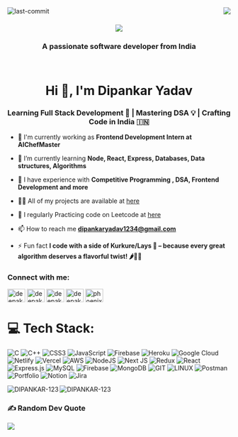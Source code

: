 <img align="right" src="https://visitor-badge.laobi.icu/badge?page_id=DIPANKAR-123.DIPANKAR-123" />
<img align="left"  src="https://img.shields.io/github/last-commit/badges/shields" alt="last-commit" />
<h1 align="center">
    <img src="https://readme-typing-svg.herokuapp.com/?font=Righteous&size=35&center=true&vCenter=true&width=500&height=70&duration=4000&lines=Hi+There!+👋;+I'm+Dipankar+Yadav;Competitive Programmer;Full Stack Developer" />
</h1>

<h3 align="center">A passionate software developer from India </h3>

<br/>



<h1 align="center">Hi 👋, I'm Dipankar Yadav</h1>
<h3 align="center">Learning Full Stack Development 🚀 | Mastering DSA 💡 | Crafting Code in India 🇮🇳</h3>

- 👋 I'm currently working as **Frontend Development Intern at AIChefMaster**

- 🌱 I’m currently learning **Node, React, Express, Databases, Data structures, Algorithms**

- 🤝 I have experience with **Competitive Programming , DSA, Frontend Development  and more**

- 👨‍💻 All of my projects are available at [here](https://github.com/DIPANKAR-123)

- 📝 I regularly Practicing code on Leetcode at [here](https://leetcode.com/DY-10/)

- 📫 How to reach me **dipankaryadav1234@gmail.com**

- ⚡ Fun fact **I code with a side of Kurkure/Lays 🍪 – because every great algorithm deserves a flavorful twist! 🌶️👨‍💻**

<h3 align="left">Connect with me:</h3>
<p align="left">
<a href="https://twitter.com/deepakvrma14" target="blank"><img align="center" src="https://raw.githubusercontent.com/rahuldkjain/github-profile-readme-generator/master/src/images/icons/Social/twitter.svg" alt="deepakvrma14" height="30" width="40" /></a>
<a href="https://www.linkedin.com/in/dipankar-yadav-ba6663157/" target="blank"><img align="center" src="https://raw.githubusercontent.com/rahuldkjain/github-profile-readme-generator/master/src/images/icons/Social/linked-in-alt.svg" alt="deepakvrma14" height="30" width="40" /></a>
<a href="https://instagram.com/deepak_vrma13" target="blank"><img align="center" src="https://raw.githubusercontent.com/rahuldkjain/github-profile-readme-generator/master/src/images/icons/Social/instagram.svg" alt="deepak_vrma13" height="30" width="40" /></a>
<a href="https://www.hackerrank.com/deepakverma14821" target="blank"><img align="center" src="https://raw.githubusercontent.com/rahuldkjain/github-profile-readme-generator/master/src/images/icons/Social/hackerrank.svg" alt="deepakverma14821" height="30" width="40" /></a>
<a href="https://leetcode.com/DY-10/" target="blank"><img align="center" src="https://raw.githubusercontent.com/rahuldkjain/github-profile-readme-generator/master/src/images/icons/Social/leet-code.svg" alt="phoenixblade" height="30" width="40" /></a>
</p>

# 💻 Tech Stack:
![C](https://img.shields.io/badge/c-%2300599C.svg?style=for-the-badge&logo=c&logoColor=white) ![C++](https://img.shields.io/badge/c++-%2300599C.svg?style=for-the-badge&logo=c%2B%2B&logoColor=white) ![CSS3](https://img.shields.io/badge/css3-%231572B6.svg?style=for-the-badge&logo=css3&logoColor=white) ![JavaScript](https://img.shields.io/badge/javascript-%23323330.svg?style=for-the-badge&logo=javascript&logoColor=%23F7DF1E) ![Firebase](https://img.shields.io/badge/firebase-%23039BE5.svg?style=for-the-badge&logo=firebase) ![Heroku](https://img.shields.io/badge/heroku-%23430098.svg?style=for-the-badge&logo=heroku&logoColor=white) ![Google Cloud](https://img.shields.io/badge/GoogleCloud-%234285F4.svg?style=for-the-badge&logo=google-cloud&logoColor=white) ![Netlify](https://img.shields.io/badge/netlify-%23000000.svg?style=for-the-badge&logo=netlify&logoColor=#00C7B7) ![Vercel](https://img.shields.io/badge/vercel-%23000000.svg?style=for-the-badge&logo=vercel&logoColor=white) ![AWS](https://img.shields.io/badge/AWS-%23FF9900.svg?style=for-the-badge&logo=amazon-aws&logoColor=white) ![NodeJS](https://img.shields.io/badge/node.js-6DA55F?style=for-the-badge&logo=node.js&logoColor=white) ![Next JS](https://img.shields.io/badge/Next-black?style=for-the-badge&logo=next.js&logoColor=white) ![Redux](https://img.shields.io/badge/redux-%23593d88.svg?style=for-the-badge&logo=redux&logoColor=white) ![React](https://img.shields.io/badge/react-%2320232a.svg?style=for-the-badge&logo=react&logoColor=%2361DAFB) ![Express.js](https://img.shields.io/badge/express.js-%23404d59.svg?style=for-the-badge&logo=express&logoColor=%2361DAFB) ![MySQL](https://img.shields.io/badge/mysql-%2300000f.svg?style=for-the-badge&logo=mysql&logoColor=white) ![Firebase](https://img.shields.io/badge/Firebase-039BE5?style=for-the-badge&logo=Firebase&logoColor=white) ![MongoDB](https://img.shields.io/badge/MongoDB-%234ea94b.svg?style=for-the-badge&logo=mongodb&logoColor=white) ![GIT](https://img.shields.io/badge/Git-fc6d26?style=for-the-badge&logo=git&logoColor=white) ![LINUX](https://img.shields.io/badge/Linux-FCC624?style=for-the-badge&logo=linux&logoColor=black) ![Postman](https://img.shields.io/badge/Postman-FF6C37?style=for-the-badge&logo=postman&logoColor=white) ![Portfolio](https://img.shields.io/badge/Portfolio-%23000000.svg?style=for-the-badge&logo=firefox&logoColor=#FF7139) ![Notion](https://img.shields.io/badge/Notion-%23000000.svg?style=for-the-badge&logo=notion&logoColor=white) ![Jira](https://img.shields.io/badge/jira-%230A0FFF.svg?style=for-the-badge&logo=jira&logoColor=white)

<p align="left">
</p>

<p><img align="left" src="https://github-readme-stats.vercel.app/api/top-langs?username=DIPANKAR-123&show_icons=true&theme=dark&locale=en&layout=compact" alt="DIPANKAR-123" /></p>


<p><img align="center" src="https://github-readme-streak-stats.herokuapp.com/?user=DIPANKAR-123&theme=dark" alt="DIPANKAR-123" /></p>

### ✍️ Random Dev Quote
![](https://quotes-github-readme.vercel.app/api?type=horizontal&theme=radical)
